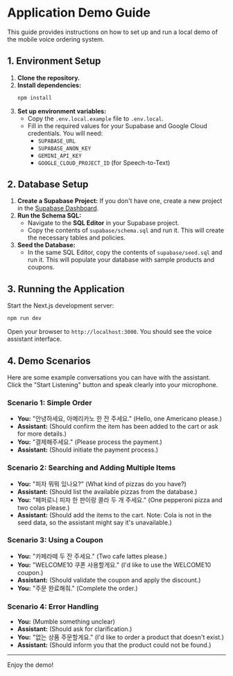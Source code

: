 # Application Demo Guide

This guide provides instructions on how to set up and run a local demo of the mobile voice ordering system.

## 1. Environment Setup

1.  **Clone the repository.**
2.  **Install dependencies:**
    ```bash
    npm install
    ```
3.  **Set up environment variables:**
    -   Copy the `.env.local.example` file to `.env.local`.
    -   Fill in the required values for your Supabase and Google Cloud credentials. You will need:
        -   `SUPABASE_URL`
        -   `SUPABASE_ANON_KEY`
        -   `GEMINI_API_KEY`
        -   `GOOGLE_CLOUD_PROJECT_ID` (for Speech-to-Text)

## 2. Database Setup

1.  **Create a Supabase Project:** If you don't have one, create a new project in the [Supabase Dashboard](https://supabase.com/dashboard).
2.  **Run the Schema SQL:**
    -   Navigate to the **SQL Editor** in your Supabase project.
    -   Copy the contents of `supabase/schema.sql` and run it. This will create the necessary tables and policies.
3.  **Seed the Database:**
    -   In the same SQL Editor, copy the contents of `supabase/seed.sql` and run it. This will populate your database with sample products and coupons.

## 3. Running the Application

Start the Next.js development server:

```bash
npm run dev
```

Open your browser to `http://localhost:3000`. You should see the voice assistant interface.

## 4. Demo Scenarios

Here are some example conversations you can have with the assistant. Click the "Start Listening" button and speak clearly into your microphone.

### Scenario 1: Simple Order

-   **You:** "안녕하세요, 아메리카노 한 잔 주세요." (Hello, one Americano please.)
-   **Assistant:** (Should confirm the item has been added to the cart or ask for more details.)
-   **You:** "결제해주세요." (Please process the payment.)
-   **Assistant:** (Should initiate the payment process.)

### Scenario 2: Searching and Adding Multiple Items

-   **You:** "피자 뭐뭐 있나요?" (What kind of pizzas do you have?)
-   **Assistant:** (Should list the available pizzas from the database.)
-   **You:** "페퍼로니 피자 한 판이랑 콜라 두 개 주세요." (One pepperoni pizza and two colas please.)
-   **Assistant:** (Should add the items to the cart. Note: Cola is not in the seed data, so the assistant might say it's unavailable.)

### Scenario 3: Using a Coupon

-   **You:** "카페라떼 두 잔 주세요." (Two cafe lattes please.)
-   **You:** "WELCOME10 쿠폰 사용할게요." (I'd like to use the WELCOME10 coupon.)
-   **Assistant:** (Should validate the coupon and apply the discount.)
-   **You:** "주문 완료해줘." (Complete the order.)

### Scenario 4: Error Handling

-   **You:** (Mumble something unclear)
-   **Assistant:** (Should ask for clarification.)
-   **You:** "없는 상품 주문할게요." (I'd like to order a product that doesn't exist.)
-   **Assistant:** (Should inform you that the product could not be found.)

---
Enjoy the demo!
